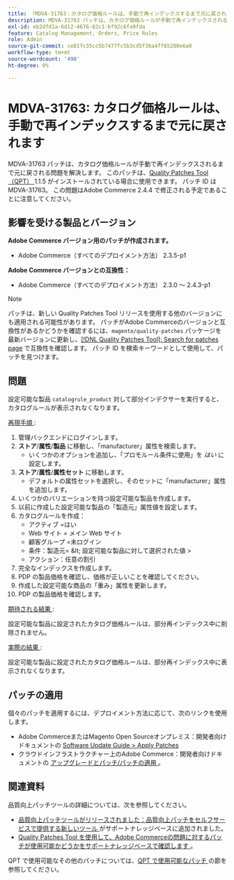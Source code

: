 ```yaml
---
title: 「MDVA-31763：カタログ価格ルールは、手動で再インデックスするまで元に戻されます」
description: MDVA-31763 パッチは、カタログ価格ルールが手動で再インデックスされるまで元に戻される問題を解決します。 このパッチは、[Quality Patches Tool （QPT） ] （/help/announcements/adobe-commerce-announcements/magento-quality-patches-released-new-tool-to-self-serve-quality-patches.md） 1.1.5 がインストールされている場合に利用できます。 パッチ ID は MDVA-31763。 この問題はAdobe Commerce 2.4.4 で修正される予定であることに注意してください。
exl-id: eb2dfd1a-6d12-4676-82c1-bf92c6fa9fda
feature: Catalog Management, Orders, Price Rules
role: Admin
source-git-commit: ce81fc35cc5b7477fc5b3cd5f36a4ff65280e6a0
workflow-type: tm+mt
source-wordcount: '490'
ht-degree: 0%

---
```


# MDVA-31763: カタログ価格ルールは、手動で再インデックスするまで元に戻されます

MDVA-31763 パッチは、カタログ価格ルールが手動で再インデックスされるまで元に戻される問題を解決します。 このパッチは、[Quality Patches Tool （QPT） ](/help/announcements/adobe-commerce-announcements/magento-quality-patches-released-new-tool-to-self-serve-quality-patches.md)1.1.5 がインストールされている場合に使用できます。 パッチ ID は MDVA-31763。 この問題はAdobe Commerce 2.4.4 で修正される予定であることに注意してください。

## 影響を受ける製品とバージョン

**Adobe Commerce バージョン用のパッチが作成されます。**

* Adobe Commerce（すべてのデプロイメント方法） 2.3.5-p1

**Adobe Commerce バージョンとの互換性：**

* Adobe Commerce（すべてのデプロイメント方法） 2.3.0 ～ 2.4.3-p1

>[!NOTE]
>
>パッチは、新しい Quality Patches Tool リリースを使用する他のバージョンにも適用される可能性があります。 パッチがAdobe Commerceのバージョンと互換性があるかどうかを確認するには、`magento/quality-patches` パッケージを最新バージョンに更新し、[[!DNL Quality Patches Tool]: Search for patches page](https://devdocs.magento.com/quality-patches/tool.html#patch-grid) で互換性を確認します。 パッチ ID を検索キーワードとして使用して、パッチを見つけます。

## 問題

設定可能な製品 `catalogrule_product` 対して部分インデクサーを実行すると、カタログルールが表示されなくなります。

<u> 再現手順 </u>:

1. 管理バックエンドにログインします。
1. **ストア**/**属性**/**製品** に移動し、「manufacturer」属性を検索します。
   * いくつかのオプションを追加し、「プロモルール条件に使用」を *はい* に設定します。
1. **ストア**/**属性**/**属性セット** に移動します。
   * デフォルトの属性セットを選択し、そのセットに「manufacturer」属性を追加します。
1. いくつかのバリエーションを持つ設定可能な製品を作成します。
1. 以前に作成した設定可能な製品の「製造元」属性値を設定します。
1. カタログルールを作成：
   * アクティブ =はい
   * Web サイト = メイン Web サイト
   * 顧客グループ =未ログイン
   * 条件：製造元= \&lt; 設定可能な製品に対して選択された値 >
   * アクション：任意の割引
1. 完全なインデックスを作成します。
1. PDP の製品価格を確認し、価格が正しいことを確認してください。
1. 作成した設定可能な商品の「重み」属性を更新します。
1. PDP の製品価格を確認します。

<u> 期待される結果 </u>:

設定可能な製品に設定されたカタログ価格ルールは、部分再インデックス中に削除されません。

<u> 実際の結果 </u>:

設定可能な製品に設定されたカタログ価格ルールは、部分再インデックス中に表示されなくなります。

## パッチの適用

個々のパッチを適用するには、デプロイメント方法に応じて、次のリンクを使用します。

* Adobe CommerceまたはMagento Open Sourceオンプレミス：開発者向けドキュメントの [Software Update Guide > Apply Patches](https://devdocs.magento.com/guides/v2.4/comp-mgr/patching/mqp.html)
* クラウドインフラストラクチャー上のAdobe Commerce：開発者向けドキュメントの [ アップグレードとパッチ/パッチの適用 ](https://devdocs.magento.com/cloud/project/project-patch.html)。

## 関連資料

品質向上パッチツールの詳細については、次を参照してください。

* [ 品質向上パッチツールがリリースされました：品質向上パッチをセルフサービスで提供する新しいツール ](/help/announcements/adobe-commerce-announcements/magento-quality-patches-released-new-tool-to-self-serve-quality-patches.md) がサポートナレッジベースに追加されました。
* [Quality Patches Tool を使用して、Adobe Commerceの問題に対するパッチが使用可能かどうかをサポートナレッジベースで確認します ](/help/support-tools/patches-available-in-qpt-tool/check-patch-for-magento-issue-with-magento-quality-patches.md)。

QPT で使用可能なその他のパッチについては、[QPT で使用可能なパッチ ](https://support.magento.com/hc/en-us/sections/360010506631-Patches-available-in-MQP-tool-) の節を参照してください。

